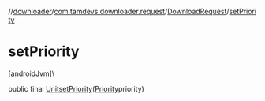//[downloader](../../../index.md)/[com.tamdevs.downloader.request](../index.md)/[DownloadRequest](index.md)/[setPriority](set-priority.md)

# setPriority

[androidJvm]\

public final [Unit](https://kotlinlang.org/api/latest/jvm/stdlib/kotlin/-unit/index.html)[setPriority](set-priority.md)([Priority](../../com.tamdevs.downloader/-priority/index.md)priority)
